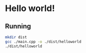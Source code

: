 # Hello world!

## Running

```bash
mkdir dist
gcc ./main.cpp -o ./dist/helloworld
./dist/helloworld
```
